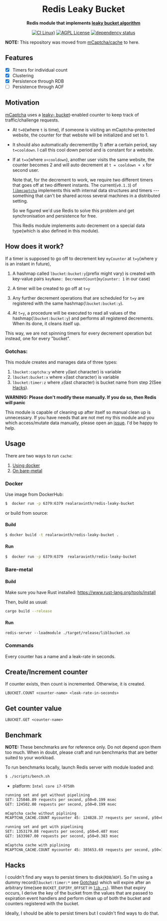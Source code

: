 <div align="center">
  <h1>Redis Leaky Bucket</h1>
  <p>
    <strong>
      Redis module that implements
      <a href="https://en.wikipedia.org/wiki/Leaky_bucket"
        >leaky bucket algorithm</a
      >
    </strong>
  </p>

[![CI Linux)](https://github.com/realaravinth/redis-leaky-bucket/actions/workflows/linux.yml/badge.svg)](https://github.com/realaravinth/redis-leaky-bucket/actions/workflows/linux.yml)
[![AGPL License](https://img.shields.io/badge/license-AGPL-blue.svg?style=flat-square)](http://www.gnu.org/licenses/agpl-3.0)
[![dependency status](https://deps.rs/repo/github/realaravinth/redis-leaky-bucket/status.svg)](https://deps.rs/repo/github/realaravinth/redis-leaky-bucket)

</div>

**NOTE:** This repository was moved from
[mCaptcha/cache](https://github.com/mCaptcha/cache) to here.

## Features

- [x] Timers for individual count
- [x] Clustering
- [x] Persistence through RDB
- [ ] Persistence through AOF

## Motivation

[mCaptcha](https://github.com/mCaptcha/mCaptcha) uses a [leaky-
bucket](https://en.wikipedia.org/wiki/Leaky_bucket)-enabled counter to
keep track of traffic/challenge requests.

- At `t=0`(where `t` is time), if someone is visiting an mCaptcha-protected website, the
  counter for that website will be initialized and set to 1.

- It should also automatically decrement(by 1) after a certain period, say
  `t=cooldown`. I call this cool down period and is constant for a
  website.

- If at `t=x`(where `x<cooldown`), another user visits the same website,
  the counter becomes 2 and will auto decrement at `t = cooldown + x`
  for second user.

  Note that, for the decrement to work, we require two different timers
  that goes off at two different instants. The current(`v0.1.3`) of
  [`libmcaptcha`](https://github.com/mCaptcha/libmcaptcha/) implements
  this with internal data structures and timers --- something that can't
  be shared across several machines in a distributed setting.

  So we figured we'd use Redis to solve this problem and get
  synchronisation and persistence for free.

  This Redis module implements auto decrement on a special
  data type(which is also defined in this module).

## How does it work?

If a timer is supposed to go off to
decrement key `myCounter` at `t=y`(where y is an instant in future),

1. A hashmap called `lbucket:bucket:y`(prefix might vary) is
   created with key-value pairs `keyName: DecrementCount`(`myCounter: 1` in
   our case)

2. A timer will be created to go off at `t=y`

3. Any further decrement operations that are scheduled for `t=y` are
   registered with the same hashmap(`lbucket:bucket:y`).

4. At `t=y`, a procedure will be executed to read
   all values of the hashmap(`lbucket:bucket:y`) and performs
   all registered decrements. When its done, it cleans itself up.

This way, we are not spinning timers for every decrement operation but
instead, one for every "bucket".

### Gotchas:

This module creates and manages data of three types:

1.  `lbucket:captcha:y` where `y`(last character) is variable
2.  `lbucket:bucket:x` where `x`(last character) is variable
3.  `lbucket:timer:z` where `z`(last character) is bucket name from
    step 2(See [Hacks](#hacks)).

**WARNING: Please don't modify these manually. If you do so, then Redis
will panic**

This module is capable of cleaning up after itself so manual clean up is
unnecessary. If you have needs that are not met my this module and you
which access/mutate data manually, please open an
[issue](https://github.com/realaravinth/redis-leaky-bucket/issues). I'd be happy to help.

## Usage

There are two ways to run `cache`:

1. [Using docker](#docker)
2. [On bare-metal](#bare-metal)

### Docker

Use image from DockerHub:

```bash
$  docker run -p 6379:6379 realaravinth/redis-leaky-bucket
```

or build from source:

#### Build

```bash
$ docker build -t realaravinth/redis-leaky-bucket .
```

#### Run

```bash
$  docker run -p 6379:6379  realaravinth/redis-leaky-bucket
```

### Bare-metal

#### Build

Make sure you have Rust installed:
https://www.rust-lang.org/tools/install

Then, build as usual:

```bash
cargo build --release
```

#### Run

```
redis-server --loadmodule ./target/release/liblbucket.so
```

### Commands

Every counter has a name and a leak-rate in seconds.

## Create/Increment counter

If counter exists, then count is incremented. Otherwise, it is created.

```redis
LBUCKET.COUNT <counter-name> <leak-rate-in-seconds>
```

## Get counter value

```redis
LBUCKET.GET <counter-name>
```

## Benchmark

**NOTE:** These benchmarks are for reference only. Do not depend upon
them too much. When in doubt, please craft and run benchmarks that are
better suited to your workload.

To run benchmarks locally, launch Redis server with module loaded and:

```bash
$ ./scripts/bench.sh
```

- platform: `Intel core i7-9750h`

```bash
running set and get without pipelining
SET: 125046.89 requests per second, p50=0.199 msec
GET: 124502.00 requests per second, p50=0.199 msec

mCaptcha cache without piplining
MCAPTCHA_CACHE.COUNT mycounter 45: 124828.37 requests per second, p50=0.215 msec

running set and get with pipelining
SET: 1353179.88 requests per second, p50=0.487 msec
GET: 1633987.00 requests per second, p50=0.383 msec

mCaptcha cache with piplining
MCAPTCHA_CACHE.COUNT mycounter 45: 385653.69 requests per second, p50=1.959 msec
```

## Hacks

I couldn't find any ways to persist timers to disk(`RDB`/`AOF`). So I'm
using a dummy record(`lbucket:timer:*` see [Gotchas](#gotchas)) which
will expire after an arbitrary time(see `BUCKET_EXPIRY_OFFSET` in
[`lib.rs`](./src/lib.rs)). When that expiry occurs, I derive the key of
the bucket from the values that are passed to expiration event handlers
and perform clean up of both the bucket and counters registered with the
bucket.

Ideally, I should be able to persist timers but I couldn't find ways to
do that.
